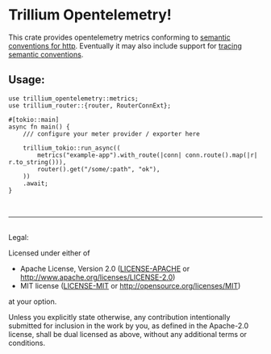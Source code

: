 # Trillium Opentelemetry!

This crate provides opentelemetry metrics conforming to [semantic conventions for http](https://opentelemetry.io/docs/reference/specification/metrics/semantic_conventions/http-metrics/). Eventually it may also include support for [tracing semantic conventions](https://opentelemetry.io/docs/reference/specification/trace/semantic_conventions/http/).

## Usage:

```
use trillium_opentelemetry::metrics;
use trillium_router::{router, RouterConnExt};

#[tokio::main]
async fn main() {
    /// configure your meter provider / exporter here

    trillium_tokio::run_async((
        metrics("example-app").with_route(|conn| conn.route().map(|r| r.to_string())),
        router().get("/some/:path", "ok"),
    ))
    .await;
}
```


<br/><hr/><br/>
Legal:

Licensed under either of
 * Apache License, Version 2.0
   ([LICENSE-APACHE](LICENSE-APACHE) or http://www.apache.org/licenses/LICENSE-2.0)
 * MIT license
   ([LICENSE-MIT](LICENSE-MIT) or http://opensource.org/licenses/MIT)</sup>
   
at your option.

Unless you explicitly state otherwise, any contribution intentionally submitted
for inclusion in the work by you, as defined in the Apache-2.0 license, shall be
dual licensed as above, without any additional terms or conditions.
